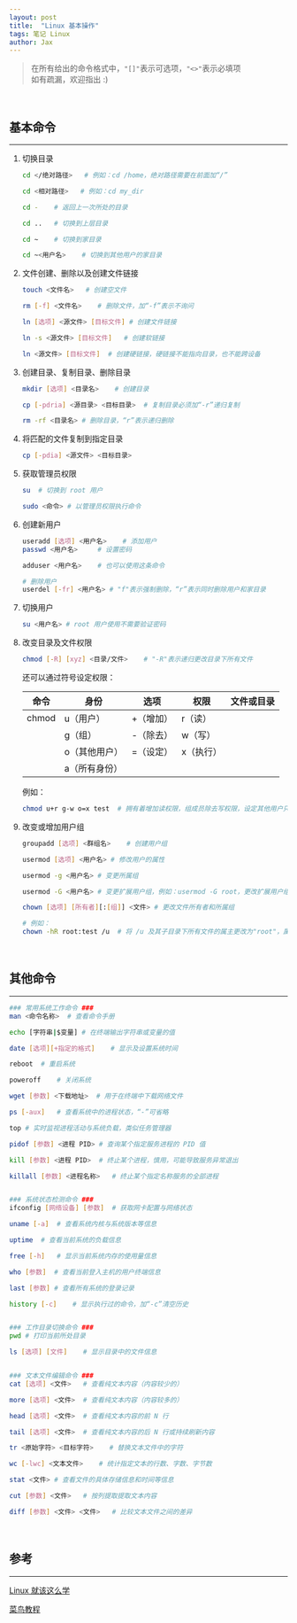 ```yaml
---
layout: post
title:  "Linux 基本操作"
tags: 笔记 Linux
author: Jax
---
```


> 在所有给出的命令格式中，`"[]"`表示可选项，`"<>"`表示必填项  
> 如有疏漏，欢迎指出 :)  

<br>

## 基本命令
___

1. 切换目录  

    ```bash
    cd </绝对路径>   # 例如：cd /home，绝对路径需要在前面加“/”
    
    cd <相对路径>   # 例如：cd my_dir

    cd -    # 返回上一次所处的目录

    cd ..   # 切换到上层目录

    cd ~    # 切换到家目录

    cd ~<用户名>    # 切换到其他用户的家目录
    ```

2. 文件创建、删除以及创建文件链接  

    ```bash
    touch <文件名>   # 创建空文件

    rm [-f] <文件名>    # 删除文件，加“-f”表示不询问

    ln [选项] <源文件> [目标文件] # 创建文件链接

    ln -s <源文件> [目标文件]   # 创建软链接

    ln <源文件> [目标文件]  # 创建硬链接，硬链接不能指向目录，也不能跨设备
    ```

3. 创建目录、复制目录、删除目录  

    ```bash
    mkdir [选项] <目录名>    # 创建目录

    cp [-pdria] <源目录> <目标目录>  # 复制目录必须加“-r”递归复制

    rm -rf <目录名> # 删除目录，“r”表示递归删除
    ```

4. 将匹配的文件复制到指定目录  

    ```bash
    cp [-pdia] <源文件> <目标目录>
    ```

5. 获取管理员权限  

    ```bash
    su  # 切换到 root 用户

    sudo <命令> # 以管理员权限执行命令
    ```

6. 创建新用户

    ```bash
    useradd [选项] <用户名>    # 添加用户
    passwd <用户名>     # 设置密码

    adduser <用户名>    # 也可以使用这条命令

    # 删除用户
    userdel [-fr] <用户名> # "f"表示强制删除，“r”表示同时删除用户和家目录
    ```

7. 切换用户  

    ```bash
    su <用户名> # root 用户使用不需要验证密码
    ```

8. 改变目录及文件权限  

    ```bash
    chmod [-R] [xyz] <目录/文件>    # "-R"表示递归更改目录下所有文件
    ```
    还可以通过符号设定权限：  

    | 命令 | 身份 | 选项 | 权限 | 文件或目录 |
    |-------|------|------|------|--------------|
    | chmod | u（用户）| +（增加）| r（读）| |
    |       | g（组）| -（除去）| w（写）| |
    |       | o（其他用户）| =（设定）| x（执行）| |
    |       | a（所有身份）| | | |

    例如：  

    ```bash
    chmod u+r g-w o=x test  # 拥有着增加读权限，组成员除去写权限，设定其他用户只有执行权限
    ```

9. 改变或增加用户组  

    ```bash
    groupadd [选项] <群组名>    # 创建用户组

    usermod [选项] <用户名> # 修改用户的属性

    usermod -g <用户名> # 变更所属组

    usermod -G <用户名> # 变更扩展用户组，例如：usermod -G root，更改扩展用户组为 root

    chown [选项] [所有者][:[组]] <文件> # 更改文件所有者和所属组

    # 例如：
    chown -hR root:test /u  # 将 /u 及其子目录下所有文件的属主更改为"root"，属组更改为“test”
    ```

<br>

## 其他命令
___


```bash
### 常用系统工作命令 ###
man <命令名称>  # 查看命令手册

echo [字符串|$变量] # 在终端输出字符串或变量的值

date [选项][+指定的格式]    # 显示及设置系统时间

reboot  # 重启系统

poweroff    # 关闭系统

wget [参数] <下载地址>  # 用于在终端中下载网络文件

ps [-aux]   # 查看系统中的进程状态，“-”可省略

top # 实时监视进程活动与系统负载，类似任务管理器

pidof [参数] <进程 PID> # 查询某个指定服务进程的 PID 值

kill [参数] <进程 PID>  # 终止某个进程，慎用，可能导致服务异常退出

killall [参数] <进程名称>   # 终止某个指定名称服务的全部进程


### 系统状态检测命令 ###
ifconfig [网络设备] [参数]  # 获取网卡配置与网络状态

uname [-a]  # 查看系统内核与系统版本等信息

uptime  # 查看当前系统的负载信息

free [-h]   # 显示当前系统内存的使用量信息

who [参数]  # 查看当前登入主机的用户终端信息

last [参数] # 查看所有系统的登录记录

history [-c]    # 显示执行过的命令，加“-c”清空历史


### 工作目录切换命令 ###
pwd # 打印当前所处目录

ls [选项] [文件]    # 显示目录中的文件信息


### 文本文件编辑命令 ###
cat [选项] <文件>   # 查看纯文本内容（内容较少的）

more [选项] <文件>  # 查看纯文本内容（内容较多的）

head [选项] <文件>  # 查看纯文本内容的前 N 行

tail [选项] <文件>  # 查看纯文本内容的后 N 行或持续刷新内容

tr <原始字符> <目标字符>    # 替换文本文件中的字符

wc [-lwc] <文本文件>    # 统计指定文本的行数、字数、字节数

stat <文件> # 查看文件的具体存储信息和时间等信息

cut [参数] <文件>   # 按列提取提取文本内容

diff [参数] <文件> <文件>   # 比较文本文件之间的差异
```

<br>

## 参考
___

[Linux 就该这么学](https://www.linuxprobe.com/)  

[菜鸟教程](https://www.runoob.com/linux/linux-file-attr-permission.html)  